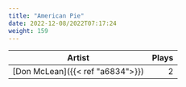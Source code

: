 ```yaml
---
title: "American Pie"
date: 2022-12-08/2022T07:17:24
weight: 159
---
```




 Artist | Plays 
----- | -----:
[Don McLean]({{< ref "a6834">}}) | 2
